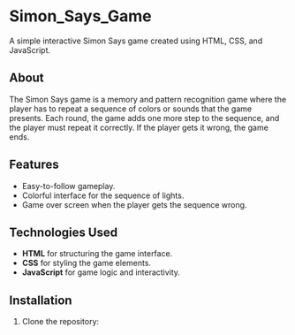# Simon_Says_Game

A simple interactive Simon Says game created using HTML, CSS, and JavaScript.

## About

The Simon Says game is a memory and pattern recognition game where the player has to repeat a sequence of colors or sounds that the game presents. Each round, the game adds one more step to the sequence, and the player must repeat it correctly. If the player gets it wrong, the game ends.

## Features

- Easy-to-follow gameplay.
- Colorful interface for the sequence of lights.
- Game over screen when the player gets the sequence wrong.

## Technologies Used

- **HTML** for structuring the game interface.
- **CSS** for styling the game elements.
- **JavaScript** for game logic and interactivity.

## Installation

1. Clone the repository:
